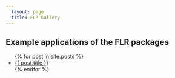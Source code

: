 ```yaml
---
  layout: page
  title: FLR Gallery
---
```


## Example applications of the FLR packages

<ul>
  {% for post in site.posts %}
    <li>
      <a href="{{ post.url }}">{{ post.title }}</a>
    </li>
  {% endfor %}
</ul>

